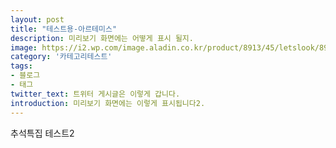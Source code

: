 ```yaml
---
layout: post
title: "테스트용-아르테미스"
description: 미리보기 화면에는 어떻게 표시 될지.
image: https://i2.wp.com/image.aladin.co.kr/product/8913/45/letslook/8937429012_f.jpg?zoom=2&resize=500%2C816{:height="700px":width="400px"}
category: '카테고리테스트'
tags:
- 블로그
- 태그
twitter_text: 트위터 게시글은 이렇게 갑니다.
introduction: 미리보기 화면에는 이렇게 표시됩니다2.
---
```


추석특집 테스트2
